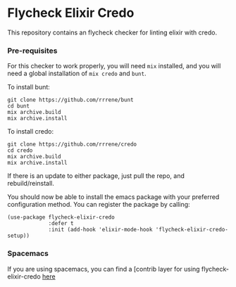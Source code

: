 Flycheck Elixir Credo
=====

This repository contains an flycheck checker for linting elixir with credo.

### Pre-requisites

For this checker to work properly, you will need `mix` installed, and you will
need a global installation of `mix credo` and `bunt`.

To install bunt:

    git clone https://github.com/rrrene/bunt
    cd bunt
    mix archive.build
    mix archive.install

To install credo:

    git clone https://github.com/rrrene/credo
    cd credo
    mix archive.build
    mix archive.install

If there is an update to either package, just pull the repo, and rebuild/reinstall.

You should now be able to install the emacs package with your preferred
configuration method.  You can register the package by calling:

    (use-package flycheck-elixir-credo
                 :defer t
                 :init (add-hook 'elixir-mode-hook 'flycheck-elixir-credo-setup))

### Spacemacs

If you are using spacemacs, you can find a [contrib layer for using
flycheck-elixir-credo
[here](https://github.com/smeevil/flycheck-elixir-credo/blob/master/packages.el)
